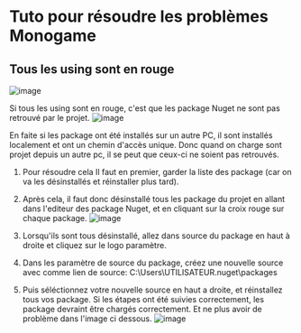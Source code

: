 <h1>Tuto pour résoudre les problèmes Monogame</h1>

<h2>Tous les using sont en rouge</h2>

![image](https://user-images.githubusercontent.com/90217410/211167009-65300581-81f0-4767-8a0a-8c4e21c2aa07.png)


Si tous les using sont en rouge, c'est que les package Nuget ne sont pas retrouvé par le projet.
![image](https://user-images.githubusercontent.com/90217410/211167028-e900c42e-f53b-4dcd-b9af-e56af6c3f5ec.png)

En faite si les package ont été installés sur un autre PC, il sont installés localement et ont un chemin d'accès unique.
Donc quand on charge sont projet depuis un autre pc, il se peut que ceux-ci ne soient pas retrouvés.

1) Pour résoudre cela Il faut en premier, garder la liste des package (car on va les désinstallés et réinstaller plus tard).
2) Après cela, il faut donc désinstallé tous les package du projet en allant dans l'editeur des package Nuget, et en cliquant sur la croix rouge sur chaque package.
![image](https://user-images.githubusercontent.com/90217410/211166911-bf27b66f-a594-423b-8be5-fa1b573a5506.png)

3) Lorsqu'ils sont tous désinstallé, allez dans source du package en haut à droite et cliquez sur le logo paramètre.
4) Dans les paramètre de source du package, créez une nouvelle source avec comme lien de source: C:\Users\UTILISATEUR\.nuget\packages

5) Puis séléctionnez votre nouvelle source en haut a droite, et réinstallez tous vos package.
Si les étapes ont été suivies correctement, les package devraint être chargés correctement. Et ne plus avoir de problème dans l'image ci dessous.
![image](https://user-images.githubusercontent.com/90217410/211167030-2ac006c7-1239-4556-8b54-d438bc8d7855.png)
